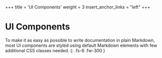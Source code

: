 +++
title = 'UI Components'
weight = 3
insert_anchor_links = "left"
+++

# UI Components

To make it as easy as possible to write documentation in plain Markdown, most UI components are styled using default Markdown elements with few additional CSS classes needed.
{: .fs-6 .fw-300 }
